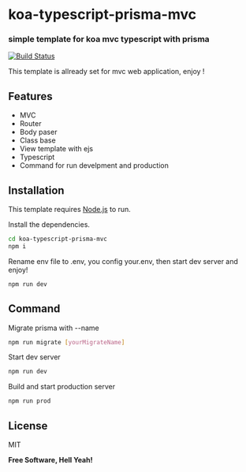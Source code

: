 # koa-typescript-prisma-mvc
### simple template for koa mvc typescript with prisma

[![Build Status](https://travis-ci.org/joemccann/dillinger.svg?branch=master)](https://travis-ci.org/joemccann/dillinger)

This template is allready set for mvc web application, enjoy !
## Features

- MVC
- Router
- Body paser
- Class base
- View template with ejs
- Typescript
- Command for run develpment and production

## Installation

This template requires [Node.js](https://nodejs.org/)  to run.

Install the dependencies.

```sh
cd koa-typescript-prisma-mvc
npm i
```

Rename env file to .env, you config your.env, then start dev server and enjoy!

```sh
npm run dev
```

## Command
Migrate prisma with --name

```sh
npm run migrate [yourMigrateName]
```
Start dev server

```sh
npm run dev
```

Build and start production server

```sh
npm run prod
```


## License

MIT

**Free Software, Hell Yeah!**
